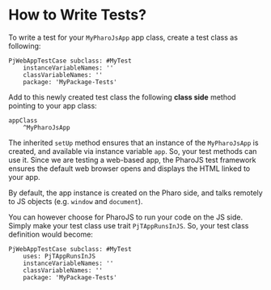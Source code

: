 # How to Write Tests?

To write a test for your `MyPharoJsApp` app class, create a test class as following:
```smalltalk
PjWebAppTestCase subclass: #MyTest  
	instanceVariableNames: ''  
	classVariableNames: ''  
	package: 'MyPackage-Tests'	
```

Add to this newly created test class the following **class side** method pointing to your app class:
```smalltalk
appClass
	^MyPharoJsApp
```

The inherited `setUp` method ensures that an instance of the `MyPharoJsApp` is created, and available via instance variable `app`. So, your test methods can use it. Since we are testing a web-based app, the PharoJS test framework ensures the default web browser opens and displays the HTML linked to your app.

By default, the app instance is created on the Pharo side, and talks remotely to JS objects (e.g. `window` and `document`).

You can however choose for PharoJS to run your code on the JS side. Simply make your test class use trait `PjTAppRunsInJS`. So, your test class definition would become:

```Smalltalk
PjWebAppTestCase subclass: #MyTest  
	uses: PjTAppRunsInJS
	instanceVariableNames: ''  
	classVariableNames: ''  
	package: 'MyPackage-Tests'	
```
